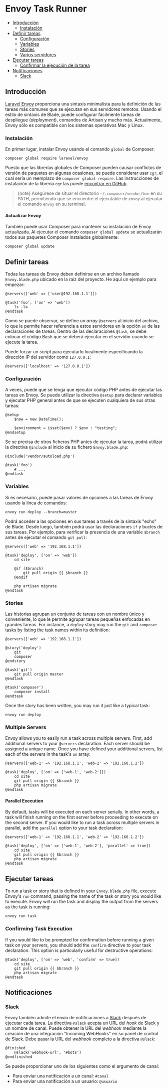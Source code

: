 # Envoy Task Runner

- [Introducción](#introduction) 
    - [Instalación](#installation)
- [Definir tareas](#writing-tasks) 
    - [Configuración](#setup)
    - [Variables](#variables)
    - [Stories](#stories)
    - [Varios servidores](#multiple-servers)
- [Ejecutar tareas](#running-tasks) 
    - [Confirmar la ejecución de la tarea](#confirming-task-execution)
- [Notificaciones](#notifications) 
    - [Slack](#slack)

<a name="introduction"></a>

## Introducción

[Laravel Envoy](https://github.com/laravel/envoy) proporciona una sintaxis minimalista para la definición de las tareas más comunes que se ejecutan en sus servidores remotos. Usando el estilo de sintaxis de Blade, puede configurar fácilmente tareas de despliegue (*deployment*), comandos de Artisan y mucho más. Actualmente, Envoy sólo es compatible con los sistemas operativos Mac y Linux.

<a name="installation"></a>

### Instalación

En primer lugar, instalar Envoy usando el comando `global` de Composer:

    composer global require laravel/envoy
    

Puesto que las librerías globales de Composer pueden causar conflictos de versión de paquetes en algunas ocasiones, se puede considerar usar `cgr`, el cual sería un reemplazo de `composer global require`. Las instrucciones de instalación de la librería `cgr` las puede [encontrar en GitHub](https://github.com/consolidation-org/cgr).

> {note} Asegúrese de situar el directorio `~/.composer/vendor/bin` en su PATH, permitiendo que se encuentre el ejecutable de `envoy` al ejecutar el comando `envoy` en su terminal.

#### Actualizar Envoy

También puede usar Composer para mantener su instalación de Envoy actualizada. Al ejecutar el comando `composer global update` se actualizarán todos sus paquetes Composer instalados globalmente:

    composer global update
    

<a name="writing-tasks"></a>

## Definir tareas

Todas las tareas de Envoy deben definirse en un archivo llamado `Envoy.blade.php` ubicado en la raíz del proyecto. He aquí un ejemplo para empezar:

    @servers(['web' => ['user@192.168.1.1']])
    
    @task('foo', ['on' => 'web'])
        ls -la
    @endtask
    

Como se puede observar, se define un *array* `@servers` al inicio del archivo, lo que le permite hacer referencia a estos servidores en la opción `on` de las declaraciones de tareas. Dentro de las declaraciones `@task`, se debe colocar el código Bash que se deberá ejecutar en el servidor cuando se ejecute la tarea.

Puede forzar un *script* para ejecutarlo localmente especificando la dirección IP del servidor como `127.0.0.1`:

    @servers(['localhost' => '127.0.0.1'])
    

<a name="setup"></a>

### Configuración

A veces, puede que se tenga que ejecutar código PHP antes de ejecutar las tareas en Envoy. Se puede utilizar la directiva ```@setup``` para declarar variables y ejecutar PHP general antes de que se ejecuten cualquiera de sus otras tareas:

    @setup
        $now = new DateTime();
    
        $environment = isset($env) ? $env : "testing";
    @endsetup
    

Se se precisa de otros ficheros PHP antes de ejecutar la tarea, podrá utilizar la directiva `@include` al inicio de su fichero `Envoy.blade.php`:

    @include('vendor/autoload.php')
    
    @task('foo')
        # ...
    @endtask
    

<a name="variables"></a>

### Variables

Si es necesario, puede pasar valores de opciones a las tareas de Envoy usando la línea de comandos:

    envoy run deploy --branch=master
    

Podrá acceder a las opciones en sus tareas a través de la sintaxis "echo" de Blade. Desde luego, también podrá usar las declaraciones `if` y bucles de sus tareas. Por ejemplo, para verificar la presencia de una variable `$branch` antes de ejecutar el comando `git pull`:

    @servers(['web' => '192.168.1.1'])
    
    @task('deploy', ['on' => 'web'])
        cd site
    
        @if ($branch)
            git pull origin {{ $branch }}
        @endif
    
        php artisan migrate
    @endtask
    

<a name="stories"></a>

### Stories

Las historias agrupan un conjunto de tareas con un nombre único y conveniente, lo que le permite agrupar tareas pequeñas enfocadas en grandes tareas. For instance, a `deploy` story may run the `git` and `composer` tasks by listing the task names within its definition:

    @servers(['web' => '192.168.1.1'])
    
    @story('deploy')
        git
        composer
    @endstory
    
    @task('git')
        git pull origin master
    @endtask
    
    @task('composer')
        composer install
    @endtask
    

Once the story has been written, you may run it just like a typical task:

    envoy run deploy
    

<a name="multiple-servers"></a>

### Multiple Servers

Envoy allows you to easily run a task across multiple servers. First, add additional servers to your `@servers` declaration. Each server should be assigned a unique name. Once you have defined your additional servers, list each of the servers in the task's `on` array:

    @servers(['web-1' => '192.168.1.1', 'web-2' => '192.168.1.2'])
    
    @task('deploy', ['on' => ['web-1', 'web-2']])
        cd site
        git pull origin {{ $branch }}
        php artisan migrate
    @endtask
    

#### Parallel Execution

By default, tasks will be executed on each server serially. In other words, a task will finish running on the first server before proceeding to execute on the second server. If you would like to run a task across multiple servers in parallel, add the `parallel` option to your task declaration:

    @servers(['web-1' => '192.168.1.1', 'web-2' => '192.168.1.2'])
    
    @task('deploy', ['on' => ['web-1', 'web-2'], 'parallel' => true])
        cd site
        git pull origin {{ $branch }}
        php artisan migrate
    @endtask
    

<a name="running-tasks"></a>

## Ejecutar tareas

To run a task or story that is defined in your `Envoy.blade.php` file, execute Envoy's `run` command, passing the name of the task or story you would like to execute. Envoy will run the task and display the output from the servers as the task is running:

    envoy run task
    

<a name="confirming-task-execution"></a>

### Confirming Task Execution

If you would like to be prompted for confirmation before running a given task on your servers, you should add the `confirm` directive to your task declaration. This option is particularly useful for destructive operations:

    @task('deploy', ['on' => 'web', 'confirm' => true])
        cd site
        git pull origin {{ $branch }}
        php artisan migrate
    @endtask
    

<a name="notifications"></a>
<a name="hipchat-notifications"></a>

## Notificaciones

<a name="slack"></a>

### Slack

Envoy también admite el envío de notificaciones a [Slack](https://slack.com) después de ejecutar cada tarea. La directiva `@slack` acepta un URL del *hook* de Slack y un nombre de canal. Puede obtener la URL del *webhook* mediante la creación de una integración "Incoming WebHooks" en su panel de control de Slack. Debe pasar la URL del *webhook* completo a la directiva `@slack`:

    @finished
        @slack('webhook-url', '#bots')
    @endfinished
    

Se puede proporcionar uno de los siguientes como el argumento de canal:

<div class="content-list">
  <ul>
    <li>
      Para enviar una notificación a un canal: <code>#canal</code>
    </li>
    <li>
      Para enviar una notificación a un usuario: <code>@usuario</code>
    </li>
  </ul>
</div>
